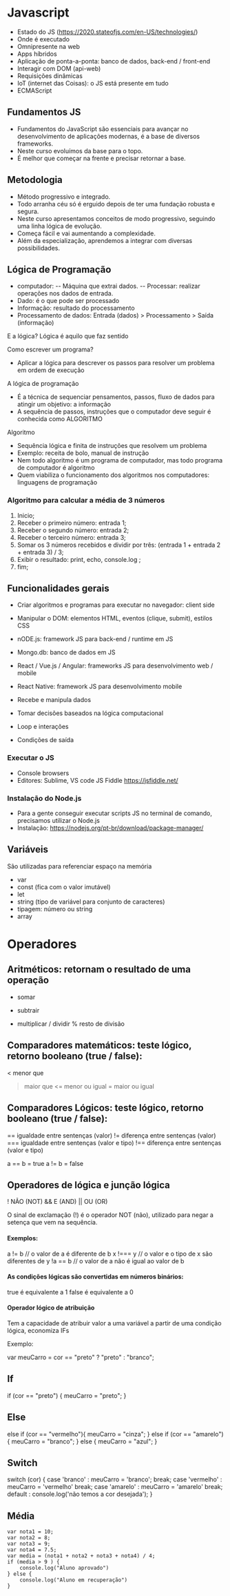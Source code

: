 
# Javascript
- Estado do JS (https://2020.stateofjs.com/en-US/technologies/)
- Onde é executado
- Omnipresente na web
- Apps híbridos
- Aplicação de ponta-a-ponta: banco de dados, back-end / front-end
- Interagir com DOM (api-web)
- Requisições dinâmicas
- IoT (internet das Coisas): o JS está presente em tudo
- ECMAScript

## Fundamentos JS
- Fundamentos do JavaScript são essenciais para avançar no desenvolvimento de aplicações modernas, é a base de diversos frameworks.
- Neste curso evoluímos da base para o topo.
- É melhor que começar na frente e precisar retornar a base.

## Metodologia 
- Método progressivo e integrado.
- Todo arranha céu só é erguido depois de ter uma fundação robusta e segura.
- Neste curso apresentamos conceitos de modo progressivo, seguindo uma linha lógica de evolução.
- Começa fácil e vai aumentando a complexidade.
- Além da especialização, aprendemos a integrar com diversas possibilidades.

## Lógica de Programação
- computador:
-- Máquina que extrai dados.
-- Processar: realizar operações nos dados de entrada.
- Dado: é o que pode ser processado
- Informação: resultado do processamento 
- Processamento de dados: Entrada (dados) > Processamento > Saída (informação)

E a lógica?
Lógica é aquilo que faz sentido 

Como escrever um programa?
- Aplicar a lógica para descrever os passos para resolver um problema em ordem de execução 

A lógica de programação 
- É a técnica de sequenciar pensamentos, passos, fluxo de dados para atingir um objetivo: a informação
- A sequência de passos, instruções que o computador deve seguir é conhecida como ALGORITMO

Algoritmo
- Sequência lógica e finita de instruções que resolvem um problema
- Exemplo: receita de bolo, manual de instrução 
- Nem todo algoritmo é um programa de computador, mas todo programa de computador é algoritmo
- Quem viabiliza o funcionamento dos algoritmos nos computadores: linguagens de programação

### Algoritmo para calcular a média de 3 números
1. Inicio;
2. Receber o primeiro número: entrada 1;
3. Receber o segundo número: entrada 2;
4. Receber o terceiro número: entrada 3;
5. Somar os 3 números recebidos e dividir por três: (entrada 1 + entrada 2 + entrada 3) / 3;
6. Exibir o resultado: print, echo, console.log ;
7. fim;

## Funcionalidades gerais 
- Criar algoritmos e programas para executar no navegador: client side
- Manipular o DOM: elementos HTML, eventos (clique, submit), estilos CSS
- nODE.js: framework JS para back-end / runtime em JS
- Mongo.db: banco de dados em JS
- React / Vue.js / Angular: frameworks JS para desenvolvimento web / mobile
- React Native: framework JS para desenvolvimento mobile

- Recebe e manipula dados
- Tomar decisões baseados na lógica computacional
- Loop e interações
- Condições de saída

### Executar o JS
- Console browsers
- Editores: Sublime, VS code
JS Fiddle https://jsfiddle.net/

### Instalação do Node.js
- Para a gente conseguir executar scripts JS no terminal de comando, precisamos utilizar o Node.js
- Instalação: https://nodejs.org/pt-br/download/package-manager/

## Variáveis
São utilizadas para referenciar espaço na memória

- var
- const (fica com o valor imutável)
- let
- string (tipo de variável para conjunto de caracteres)
- tipagem: número ou string
- array

# Operadores 

## Aritméticos: retornam o resultado de uma operação
+ somar
- subtrair
* multiplicar
/ dividir
% resto de divisão

## Comparadores matemáticos: teste lógico, retorno booleano (true / false):
< menor que
> maior que
<= menor ou igual 
>= maior ou igual

## Comparadores Lógicos: teste lógico, retorno booleano (true / false):
==  igualdade entre sentenças (valor)
!=  diferença entre sentenças (valor)
=== igualdade entre sentenças (valor e tipo)
!== diferença entre sentenças (valor e tipo)

a == b = true
a != b = false

## Operadores de lógica e junção lógica
!   NÃO (NOT)
&&  E (AND)
||  OU (OR)

O sinal de exclamação (!) é o operador NOT (não), utilizado para negar a setença que vem na sequência.

#### Exemplos:

a != b   // o valor de a é diferente de b
x !=== y // o valor e o tipo de x são diferentes de y
!a == b  // o valor de a não é igual ao valor de b

#### As condições lógicas são convertidas em números binários:
true é equivalente a 1
false é equivalente a 0

#### Operador lógico de atribuição

Tem a capacidade de atribuir valor a uma variável a partir de uma condição lógica, economiza IFs

Exemplo:

var meuCarro = cor == "preto" ? "preto" : "branco";

## If
if (cor == "preto") {
    meuCarro = "preto";
} 
## Else
else if (cor == "vermelho"){
    meuCarro = "cinza";
} else if (cor == "amarelo"){
    meuCarro = "branco";
} else {
    meuCarro = "azul";
}

## Switch

switch (cor) {
    case 'branco' :
        meuCarro = 'branco';
        break;
    case 'vermelho' :
        meuCarro = 'vermelho'
        break;
    case 'amarelo' :
        meuCarro = 'amarelo'
        break;
    default :
        console.log('não temos a cor desejada');
}

## Média

    var nota1 = 10;
    var nota2 = 8;
    var nota3 = 9;
    var nota4 = 7.5;
    var media = (nota1 + nota2 + nota3 + nota4) / 4;
    if (media > 9 ) {
        console.log("Aluno aprovado")
    } else {
        console.log("Aluno em recuperação")
    }
